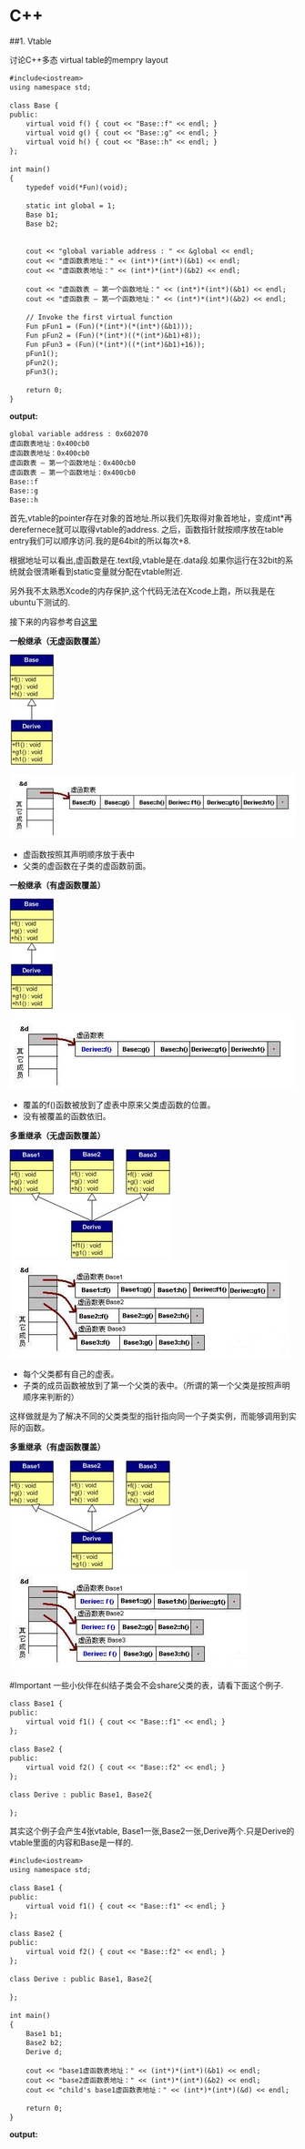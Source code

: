# C++

##1. Vtable

讨论C++多态 virtual table的mempry layout

    #include<iostream>
    using namespace std;

    class Base {
    public:
        virtual void f() { cout << "Base::f" << endl; }
        virtual void g() { cout << "Base::g" << endl; }
        virtual void h() { cout << "Base::h" << endl; }
    };

    int main()
    {
        typedef void(*Fun)(void);
    
	    static int global = 1;
        Base b1;
        Base b2;
    

	    cout << "global variable address : " << &global << endl; 
        cout << "虚函数表地址：" << (int*)*(int*)(&b1) << endl;
        cout << "虚函数表地址：" << (int*)*(int*)(&b2) << endl;
    
        cout << "虚函数表 — 第一个函数地址：" << (int*)*(int*)(&b1) << endl;
        cout << "虚函数表 — 第一个函数地址：" << (int*)*(int*)(&b2) << endl;
    
        // Invoke the first virtual function
        Fun pFun1 = (Fun)(*(int*)(*(int*)(&b1)));
	    Fun pFun2 = (Fun)(*(int*)((*(int*)&b1)+8));
	    Fun pFun3 = (Fun)(*(int*)((*(int*)&b1)+16));
        pFun1();
	    pFun2();
	    pFun3();

        return 0;
    }
    
**output:**

    global variable address : 0x602070
    虚函数表地址：0x400cb0
    虚函数表地址：0x400cb0
    虚函数表 — 第一个函数地址：0x400cb0
    虚函数表 — 第一个函数地址：0x400cb0
    Base::f
    Base::g
    Base::h

首先,vtable的pointer存在对象的首地址.所以我们先取得对象首地址，变成int*再derefernece就可以取得vtable的address. 之后，函数指针就按顺序放在table entry我们可以顺序访问.我的是64bit的所以每次+8.

根据地址可以看出,虚函数是在.text段,vtable是在.data段.如果你运行在32bit的系统就会很清晰看到static变量就分配在vtable附近.

另外我不太熟悉Xcode的内存保护,这个代码无法在Xcode上跑，所以我是在ubuntu下测试的.

接下来的内容参考自[这里](http://blog.csdn.net/haoel/article/details/1948051)


**一般继承（无虚函数覆盖）**

![](./images/o_Drawing3.jpg) 

![](./images/o_vtable2.JPG)
* 虚函数按照其声明顺序放于表中
* 父类的虚函数在子类的虚函数前面。


**一般继承（有虚函数覆盖）**

![](./images/o_Drawing4.jpg)

![](./images/o_vtable3.JPG)

* 覆盖的f()函数被放到了虚表中原来父类虚函数的位置。
* 没有被覆盖的函数依旧。

**多重继承（无虚函数覆盖）**

![](./images/o_Drawing1.jpg) 
![](./images/o_vtable4.JPG)

* 每个父类都有自己的虚表。
* 子类的成员函数被放到了第一个父类的表中。（所谓的第一个父类是按照声明顺序来判断的）

这样做就是为了解决不同的父类类型的指针指向同一个子类实例，而能够调用到实际的函数。

**多重继承（有虚函数覆盖）**

![](./images/o_Drawing2.jpg) 
![](./images/o_vtable5.jpg)

#Important
一些小伙伴在纠结子类会不会share父类的表，请看下面这个例子.

    class Base1 {
    public:
        virtual void f1() { cout << "Base::f1" << endl; }
    };

    class Base2 {
    public:
        virtual void f2() { cout << "Base::f2" << endl; }
    };

    class Derive : public Base1, Base2{
 
    };
    
其实这个例子会产生4张vtable, Base1一张,Base2一张,Derive两个.只是Derive的vtable里面的内容和Base是一样的.

    #include<iostream>
    using namespace std;

    class Base1 {
    public:
        virtual void f1() { cout << "Base::f1" << endl; }
    };

    class Base2 {
    public:
        virtual void f2() { cout << "Base::f2" << endl; }
    };

    class Derive : public Base1, Base2{
 
    };

    int main()
    {
        Base1 b1;
        Base2 b2;
	    Derive d;
 
        cout << "base1虚函数表地址：" << (int*)*(int*)(&b1) << endl;
        cout << "base2虚函数表地址：" << (int*)*(int*)(&b2) << endl;
	    cout << "child's base1虚函数表地址：" << (int*)*(int*)(&d) << endl;

        return 0;
    }
    
**output:**